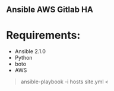 ## Ansible AWS Gitlab HA

# Requirements:

 - Ansible 2.1.0
 - Python
 - boto
 - AWS
 
 > ansible-playbook -i hosts site.yml <
